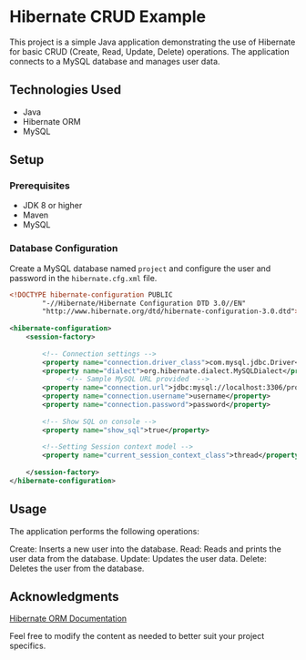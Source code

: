 # Hibernate CRUD Example

This project is a simple Java application demonstrating the use of Hibernate for basic CRUD (Create, Read, Update, Delete) operations. The application connects to a MySQL database and manages user data.

## Technologies Used

- Java
- Hibernate ORM
- MySQL

## Setup

### Prerequisites

- JDK 8 or higher
- Maven
- MySQL

### Database Configuration

Create a MySQL database named `project` and configure the user and password in the `hibernate.cfg.xml` file.

```xml
<!DOCTYPE hibernate-configuration PUBLIC
        "-//Hibernate/Hibernate Configuration DTD 3.0//EN"
        "http://www.hibernate.org/dtd/hibernate-configuration-3.0.dtd">
 
<hibernate-configuration>
    <session-factory>
 
        <!-- Connection settings -->
        <property name="connection.driver_class">com.mysql.jdbc.Driver</property>
        <property name="dialect">org.hibernate.dialect.MySQLDialect</property>
              <!-- Sample MySQL URL provided  -->  
        <property name="connection.url">jdbc:mysql://localhost:3306/project</property>
        <property name="connection.username">username</property>
        <property name="connection.password">password</property>
           
        <!-- Show SQL on console -->
        <property name="show_sql">true</property>
 
		<!--Setting Session context model -->
		<property name="current_session_context_class">thread</property>
 
    </session-factory>
</hibernate-configuration>
```
## Usage
The application performs the following operations:

Create: Inserts a new user into the database.
Read: Reads and prints the user data from the database.
Update: Updates the user data.
Delete: Deletes the user from the database.

## Acknowledgments
[Hibernate ORM Documentation](https://hibernate.org/orm/documentation/6.5/)


Feel free to modify the content as needed to better suit your project specifics.

